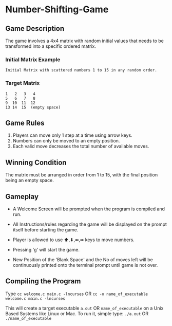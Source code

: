 # Number-Shifting-Game

## Game Description

The game involves a 4x4 matrix with random initial values that needs to be transformed into a specific ordered matrix.

### Initial Matrix Example

```
Initial Matrix with scattered numbers 1 to 15 in any random order.
```

### Target Matrix

```
1   2   3   4
5   6   7   8
9  10  11  12
13 14  15  (empty space)
```

## Game Rules

1. Players can move only 1 step at a time using arrow keys.
2. Numbers can only be moved to an empty position.
3. Each valid move decreases the total number of available moves.

## Winning Condition

The matrix must be arranged in order from 1 to 15, with the final position being an empty space.

## Gameplay
* A Welcome Screen will be prompted when the program is compiled and run.
  
* All Instructions/rules regarding the game will be displayed on the prompt itself before starting the game.

* Player is allowed to use ⬆,⬇,⬅,➡ keys to move numbers.
  
* Pressing 'g' will start the game.
* New Position of the 'Blank Space' and the No of moves left will be continuously printed onto the terminal prompt until game is not over.

## Compiling the Program
Type ```cc welcome.c main.c -lncurses``` OR ```cc -o name_of_executable welcome.c main.c -lncurses```

This will create a target executable ```a.out``` OR ```name_of_executable``` on a Unix Based Systems like Linux or Mac. To run it, simple type: ```./a.out``` OR ```./name_of_executable```
